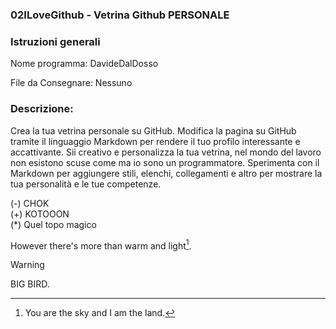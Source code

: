 ### 02ILoveGithub - Vetrina Github **PERSONALE**  
### Istruzioni generali  
Nome programma: DavideDalDosso 
  
File da Consegnare: Nessuno  
  
### Descrizione:  
Crea la tua vetrina personale su GitHub. Modifica la pagina su GitHub tramite il linguaggio Markdown per rendere il tuo profilo interessante e accattivante. Sii creativo e personalizza la tua vetrina, nel mondo del lavoro non esistono scuse come ma io sono un programmatore. Sperimenta con il Markdown per aggiungere stili, elenchi, collegamenti e altro per mostrare la tua personalità e le tue competenze.

(-) CHOK  
(+) KOTOOON  
(*) Quel topo magico

However there's more than warm and light[^1].

> [!WARNING]
> BIG BIRD.

[^1]: You are the sky and I am the land.
